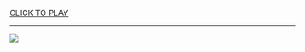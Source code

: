 
<a href="https://premium76.site?title=minecraft_unblocked_games'&ref=13M">CLICK TO PLAY</a></h3>
<hr>

<a href="https://premium76.site?title=minecraft_unblocked_games'&ref=13M"><img src="https://clearcache.store/games.png"></a>



